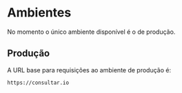 # Ambientes

No momento o único ambiente disponível é o de produção.

## Produção

A URL base para requisições ao ambiente de produção é:

`https://consultar.io`
